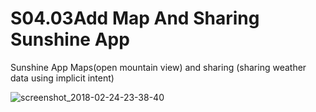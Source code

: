 # S04.03Add Map And Sharing Sunshine App
Sunshine App Maps(open mountain view) and sharing (sharing weather data using implicit intent)

![screenshot_2018-02-24-23-38-40](https://user-images.githubusercontent.com/35850688/36633479-62a5861e-194b-11e8-8354-1ee4649cac22.png)





